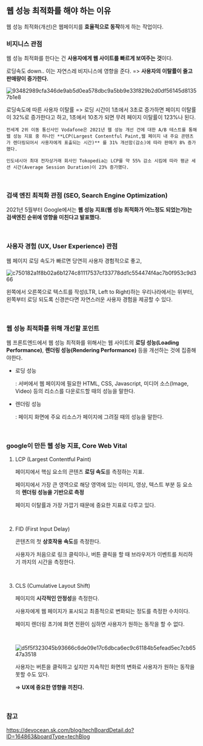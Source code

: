 ## 웹 성능 최적화를 해야 하는 이유

웹 성능 최적화(개선)은 웹페이지를 **효율적으로 동작**하게 하는 작업이다.

### 비지니스 관점

웹 성능 최적화를 한다는 건 **사용자에게 웹 사이트를 빠르게 보여주는 것**이다.

로딩속도 down.. 이는 자연스레 비지니스에 영향을 준다. => **사용자의 이탈률이 줄고 판매량이 증가한다.**

![93482989cfa346de9ab5d0ea578dbc9a5bb9e33f829b2d0df56145d81357b1e8](https://github.com/yookeunbyul/cs-study/assets/91243651/a67a9e85-4cb7-4c05-8ea7-300cb2e69624)

로딩속도에 따른 사용자 이탈률 => 로딩 시간이 1초에서 3초로 증가하면 페이지 이탈률이 32%로 증가한다고 하고, 1초에서 10초가 되면 무려 페이지 이탈률이 123%나 된다.

```
전세계 2위 이동 통신사인 Vodafone은 2021년 웹 성능 개선 건에 대한 A/B 테스트를 통해 웹 성능 지표 중 하나인 **LCP(Largest Contentful Paint,웹 페이지 내 주요 콘텐츠가 렌더링되어서 사용자에게 표출되는 시간)** 를 31% 개선함(감소)에 따라 판매가 8% 증가했다.

인도네시아 최대 전자상거래 회사인 Tokopedia는 LCP를 약 55% 감소 시킴에 따라 평균 세션 시간(Average Session Duration)이 23% 증가했다.
```

<br />

### 검색 엔진 최적화 관점 (SEO, Search Engine Optimization)

2021년 5월부터 Google에서는 **웹 성능 지표(웹 성능 최적화가 어느정도 되었는가)는 검색엔진 순위에 영향을 미친다고 발표했다.**

<br />

### 사용자 경험 (UX, User Experience) 관점

웹 페이지 로딩 속도가 빠르면 당연히 사용자 경험적으로 좋고,

![c750182a1f8b02a6b1274c81117537cf33778dd1c554474f4ac7b0f953c9d366](https://github.com/yookeunbyul/cs-study/assets/91243651/bae2fa01-6d2c-45b7-bb4f-64b61d417ad5)

왼쪽에서 오른쪽으로 텍스트를 작성(LTR, Left to Right)하는 우리나라에서는 위부터, 왼쪽부터 로딩 되도록 신경쓴다면 자연스러운 사용자 경험을 제공할 수 있다.

<br />

### 웹 성능 최적화를 위해 개선할 포인트

웹 프론트엔드에서 웹 성능 최적화를 위해서는 웹 사이트의 **로딩 성능(Loading Performance)**, **렌더링 성능(Rendering Performance)** 등을 개선하는 것에 집중해야한다.

- 로딩 성능

  : 서버에서 웹 페이지에 필요한 HTML, CSS, Javascript, 미디어 소스(Image, Video) 등의 리소스를 다운로드할 때의 성능을 말한다.

- 렌더링 성능

  : 페이지 화면에 주요 리소스가 페이지에 그려질 때의 성능을 말한다.

<br />

### google이 만든 웹 성능 지표, Core Web Vital

1. LCP (Largest Contentful Paint)

   페이지에서 핵심 요소의 콘텐츠 **로딩 속도**를 측정하는 지표.

   페이지에서 가장 큰 영역으로 해당 영역에 있는 이미지, 영상, 텍스트 부분 등 요소의 **렌더링 성능을 기반으로 측정**

   페이지 이탈률과 가장 가깝기 때문에 중요한 지표로 다루고 있다.

<br />

2. FID (First Input Delay)

   콘텐츠의 첫 **상호작용 속도**를 측정한다.

   사용자가 처음으로 링크 클릭이나, 버튼 클릭을 할 때 브라우저가 이벤트를 처리하기 까지의 시간을 측정한다.

<br />

3. CLS (Cumulative Layout Shift)

   페이지의 **시각적인 안정성**을 측정한다.

   사용자에게 웹 페이지가 표시되고 최종적으로 변화되는 정도를 측정한 수치이다.

   페이지 렌더링 초기에 화면 전환이 심하면 사용자가 원하는 동작을 할 수 없다.

    <br />

   ![d5f5f323045b93666c6de09e17c6dbca6ec9c61184b5efead5ec7cb6547a3518](https://github.com/yookeunbyul/cs-study/assets/91243651/c53404f2-7a06-4de7-91b5-c9b630b26b0e)

   사용자는 버튼을 클릭하고 싶지만 지속적인 화면의 변화로 사용자가 원하는 동작을 못할 수도 있다.

   => **UX에 중요한 영향을 끼친다.**

<br />

### 참고

https://devocean.sk.com/blog/techBoardDetail.do?ID=164863&boardType=techBlog
